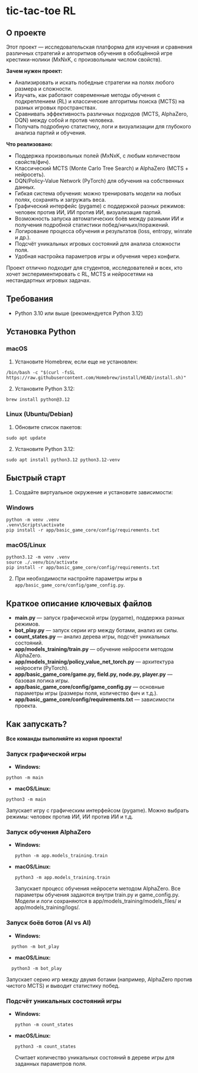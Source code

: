 # tic-tac-toe RL

## О проекте

Этот проект — исследовательская платформа для изучения и сравнения различных стратегий и алгоритмов обучения в обобщённой игре крестики-нолики (MxNxK, с произвольным числом свойств). 

**Зачем нужен проект:**
- Анализировать и искать победные стратегии на полях любого размера и сложности.
- Изучать, как работают современные методы обучения с подкреплением (RL) и классические алгоритмы поиска (MCTS) на разных игровых пространствах.
- Сравнивать эффективность различных подходов (MCTS, AlphaZero, DQN) между собой и против человека.
- Получать подробную статистику, логи и визуализации для глубокого анализа партий и обучения.

**Что реализовано:**
- Поддержка произвольных полей (MxNxK, с любым количеством свойств/фич).
- Классический MCTS (Monte Carlo Tree Search) и AlphaZero (MCTS + нейросеть).
- DQN/Policy-Value Network (PyTorch) для обучения на собственных данных.
- Гибкая система обучения: можно тренировать модели на любых полях, сохранять и загружать веса.
- Графический интерфейс (pygame) с поддержкой разных режимов: человек против ИИ, ИИ против ИИ, визуализация партий.
- Возможность запуска автоматических боёв между разными ИИ и получения подробной статистики побед/ничьих/поражений.
- Логирование процесса обучения и результатов (loss, entropy, winrate и др.).
- Подсчёт уникальных игровых состояний для анализа сложности поля.
- Удобная настройка параметров игры и обучения через конфиги.

Проект отлично подходит для студентов, исследователей и всех, кто хочет экспериментировать с RL, MCTS и нейросетями на нестандартных игровых задачах.

## Требования
- Python 3.10 или выше (рекомендуется Python 3.12)

## Установка Python

### macOS
1. Установите Homebrew, если еще не установлен:
```shell
/bin/bash -c "$(curl -fsSL https://raw.githubusercontent.com/Homebrew/install/HEAD/install.sh)"
```
2. Установите Python 3.12:
```shell
brew install python@3.12
```

### Linux (Ubuntu/Debian)
1. Обновите список пакетов:
```shell
sudo apt update
```
2. Установите Python 3.12:
```shell
sudo apt install python3.12 python3.12-venv
```

## Быстрый старт

1. Создайте виртуальное окружение и установите зависимости:

### Windows
```shell
python -m venv .venv
.venv\Scripts\activate
pip install -r app/basic_game_core/config/requirements.txt
```

### macOS/Linux
```shell
python3.12 -m venv .venv
source ./.venv/bin/activate
pip install -r app/basic_game_core/config/requirements.txt
```

2. При необходимости настройте параметры игры в `app/basic_game_core/config/game_config.py`.

## Краткое описание ключевых файлов

- **main.py** — запуск графической игры (pygame), поддержка разных режимов.
- **bot_play.py** — запуск серии игр между ботами, анализ их силы.
- **count_states.py** — анализ дерева игры, подсчёт уникальных состояний.
- **app/models_training/train.py** — обучение нейросети методом AlphaZero.
- **app/models_training/policy_value_net_torch.py** — архитектура нейросети (PyTorch).
- **app/basic_game_core/game.py, field.py, node.py, player.py** — базовая логика игры.
- **app/basic_game_core/config/game_config.py** — основные параметры игры (размеры поля, количество фич и т.д.).
- **app/basic_game_core/config/requirements.txt** — зависимости проекта.

## Как запускать?

**Все команды выполняйте из корня проекта!**

### Запуск графической игры

- **Windows:**
```shell
python -m main
```
- **macOS/Linux:**
```shell
python3 -m main
```

  Запускает игру с графическим интерфейсом (pygame). Можно выбрать режимы: человек против ИИ, ИИ против ИИ и т.д.

### Запуск обучения AlphaZero

- **Windows:**
  ```shell
  python -m app.models_training.train
  ```
- **macOS/Linux:**
  ```shell
  python3 -m app.models_training.train
  ```
  
  Запускает процесс обучения нейросети методом AlphaZero. Все параметры обучения задаются внутри train.py и game_config.py. Модели и логи сохраняются в app/models_training/models_files/ и app/models_training/logs/.

### Запуск боёв ботов (AI vs AI)

- **Windows:**
```shell
  python -m bot_play
```
- **macOS/Linux:**
```shell
  python3 -m bot_play
  ```
  
  Запускает серию игр между двумя ботами (например, AlphaZero против чистого MCTS) и выводит статистику побед.

### Подсчёт уникальных состояний игры

- **Windows:**
  ```shell
  python -m count_states
  ```
- **macOS/Linux:**
  ```shell
  python3 -m count_states
  ```
  
  Считает количество уникальных состояний в дереве игры для заданных параметров поля.
